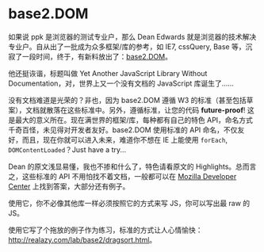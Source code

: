# base2.DOM

如果说 ppk 是浏览器的测试专业户，那么 Dean Edwards 就是浏览器的技术解决专业户。自从出了一批成为众多框架/库的参考，如 IE7, cssQuery, Base 等，沉寂了一段时间，终于，有新料放出了：[base2.DOM][0]。

他还挺诙谐，标题叫做 Yet Another JavaScript Library Without Documentation，对，世界上又一个没有文档的 JavaScript 库诞生了……

没有文档难道是光荣的？非也，因为 base2.DOM 遵循 W3 的标准（甚至包括草案），文档就散落在这些标准中。另外，遵循标准，让您的代码 **future-proof**! 这是最大的意义所在。现在满世界的框架/库，每种都有自己的特色 API，命名方式千奇百怪，未见得对开发者友好。base2.DOM 使用标准的 API 命名，不仅友好，而且，现在你就可以进入未来，难道你不想在 IE 上能使用 `forEach`, `DOMContentLoaded`？Just have a try...

Dean 的原文浅显易懂，我也不掺和什么了，特色请看原文的 Highlights。总而言之，这些标准的 API 不用怕找不着文档，一般都可以在 [Mozilla Developer Center][1] 上找到答案，大部分还有例子。

使用它，你不必像其他库一样必须按照它的方式来写 JS，你可以写出最 raw 的 JS。

使用它写了个拖放的例子作为练习，标准的方式让人心情愉快：<http://realazy.com/lab/base2/dragsort.html>。

[0]: http://dean.edwards.name/weblog/2007/03/yet-another/
[1]: http://developer.mozilla.org/en/docs/Main_Page
